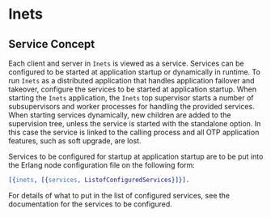 <!--
%CopyrightBegin%

SPDX-License-Identifier: Apache-2.0

Copyright Ericsson AB 2023-2024. All Rights Reserved.

Licensed under the Apache License, Version 2.0 (the "License");
you may not use this file except in compliance with the License.
You may obtain a copy of the License at

    http://www.apache.org/licenses/LICENSE-2.0

Unless required by applicable law or agreed to in writing, software
distributed under the License is distributed on an "AS IS" BASIS,
WITHOUT WARRANTIES OR CONDITIONS OF ANY KIND, either express or implied.
See the License for the specific language governing permissions and
limitations under the License.

%CopyrightEnd%
-->
# Inets

## Service Concept

Each client and server in `Inets` is viewed as a service. Services can be
configured to be started at application startup or dynamically in runtime. To
run `Inets` as a distributed application that handles application failover and
takeover, configure the services to be started at application startup. When
starting the `Inets` application, the `Inets` top supervisor starts a number of
subsupervisors and worker processes for handling the provided services. When
starting services dynamically, new children are added to the supervision tree,
unless the service is started with the standalone option. In this case the
service is linked to the calling process and all OTP application features, such
as soft upgrade, are lost.

Services to be configured for startup at application startup are to be put into
the Erlang node configuration file on the following form:

```erlang
[{inets, [{services, ListofConfiguredServices}]}].
```

For details of what to put in the list of configured services, see the
documentation for the services to be configured.
